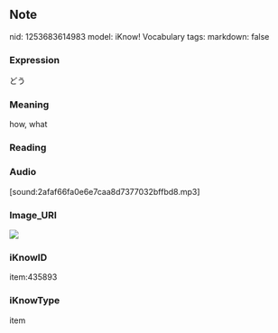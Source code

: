 ## Note
nid: 1253683614983
model: iKnow! Vocabulary
tags: 
markdown: false

### Expression
どう

### Meaning
how, what

### Reading


### Audio
[sound:2afaf66fa0e6e7caa8d7377032bffbd8.mp3]

### Image_URI
<img src="e320e5df44616c58438f09abf17de07b.jpg">

### iKnowID
item:435893

### iKnowType
item
